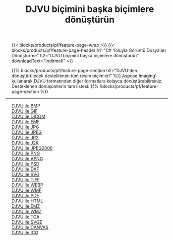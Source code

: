 ﻿---
title: DJVU biçimini başka biçimlere dönüştürün 
weight: 3920
url: /tr/net/conversion/from/djvu 
lang: tr
langdirlevel: 2
locales: zh-hans,ja,it,ru,de,es,fr,nl,id,lt,pl,pt,vi,tr,ko,zh-hant,ar,hi,th,sv,cs,uk,he
description: Aspose.Imaging'i kullanarak DJVU biçimini kolayca başka biçimlere dönüştürebilirsiniz
---

{{< blocks/products/pf/feature-page-wrap >}}
{{< blocks/products/pf/feature-page-header h1="C# Yoluyla Görüntü Dosyaları Dönüştürme" h2="DJVU biçimini başka biçimlere dönüştürün" downloadText="İndirmek" >}}


{{% blocks/products/pf/feature-page-section  h2="DJVU'den dönüştürülecek desteklenen tüm resim biçimleri" %}}
Aspose.Imaging'i kullanarak DJVU formatından diğer formatlara kolayca dönüştürebilirsiniz.
<br/>
Desteklenen dönüşümlerin tam listesi:
{{% /blocks/products/pf/feature-page-section %}}
<div class="container-fluid productfamilypage bg-gray">
    <div class="convertypes bg-gray agp-content section">
        <div class="container">
		<hr style="margin-left:-20px;"/>
		<div class="row other-converters">
		    <div class='col-md-2 other-converter remove-lp remove-rp'><a href="/imaging/tr/net/conversion/djvu-to-bmp" >DJVU ile BMP</a></div><div class='col-md-2 other-converter remove-lp remove-rp'><a href="/imaging/tr/net/conversion/djvu-to-gif" >DJVU ile GIF</a></div><div class='col-md-2 other-converter remove-lp remove-rp'><a href="/imaging/tr/net/conversion/djvu-to-dicom" >DJVU ile DICOM</a></div><div class='col-md-2 other-converter remove-lp remove-rp'><a href="/imaging/tr/net/conversion/djvu-to-emf" >DJVU ile EMF</a></div><div class='col-md-2 other-converter remove-lp remove-rp'><a href="/imaging/tr/net/conversion/djvu-to-jpg" >DJVU ile JPG</a></div><div class='col-md-2 other-converter remove-lp remove-rp'><a href="/imaging/tr/net/conversion/djvu-to-jpeg" >DJVU ile JPEG</a></div><div class='col-md-2 other-converter remove-lp remove-rp'><a href="/imaging/tr/net/conversion/djvu-to-jp2" >DJVU ile JP2</a></div><div class='col-md-2 other-converter remove-lp remove-rp'><a href="/imaging/tr/net/conversion/djvu-to-j2k" >DJVU ile J2K</a></div><div class='col-md-2 other-converter remove-lp remove-rp'><a href="/imaging/tr/net/conversion/djvu-to-jpeg2000" >DJVU ile JPEG2000</a></div><div class='col-md-2 other-converter remove-lp remove-rp'><a href="/imaging/tr/net/conversion/djvu-to-png" >DJVU ile PNG</a></div><div class='col-md-2 other-converter remove-lp remove-rp'><a href="/imaging/tr/net/conversion/djvu-to-apng" >DJVU ile APNG</a></div><div class='col-md-2 other-converter remove-lp remove-rp'><a href="/imaging/tr/net/conversion/djvu-to-psd" >DJVU ile PSD</a></div><div class='col-md-2 other-converter remove-lp remove-rp'><a href="/imaging/tr/net/conversion/djvu-to-dxf" >DJVU ile DXF</a></div><div class='col-md-2 other-converter remove-lp remove-rp'><a href="/imaging/tr/net/conversion/djvu-to-svg" >DJVU ile SVG</a></div><div class='col-md-2 other-converter remove-lp remove-rp'><a href="/imaging/tr/net/conversion/djvu-to-tiff" >DJVU ile TIFF</a></div><div class='col-md-2 other-converter remove-lp remove-rp'><a href="/imaging/tr/net/conversion/djvu-to-webp" >DJVU ile WEBP</a></div><div class='col-md-2 other-converter remove-lp remove-rp'><a href="/imaging/tr/net/conversion/djvu-to-wmf" >DJVU ile WMF</a></div><div class='col-md-2 other-converter remove-lp remove-rp'><a href="/imaging/tr/net/conversion/djvu-to-pdf" >DJVU ile PDF</a></div><div class='col-md-2 other-converter remove-lp remove-rp'><a href="/imaging/tr/net/conversion/djvu-to-html" >DJVU ile HTML</a></div><div class='col-md-2 other-converter remove-lp remove-rp'><a href="/imaging/tr/net/conversion/djvu-to-emz" >DJVU ile EMZ</a></div><div class='col-md-2 other-converter remove-lp remove-rp'><a href="/imaging/tr/net/conversion/djvu-to-wmz" >DJVU ile WMZ</a></div><div class='col-md-2 other-converter remove-lp remove-rp'><a href="/imaging/tr/net/conversion/djvu-to-tga" >DJVU ile TGA</a></div><div class='col-md-2 other-converter remove-lp remove-rp'><a href="/imaging/tr/net/conversion/djvu-to-svgz" >DJVU ile SVGZ</a></div><div class='col-md-2 other-converter remove-lp remove-rp'><a href="/imaging/tr/net/conversion/djvu-to-canvas" >DJVU ile CANVAS</a></div><div class='col-md-2 other-converter remove-lp remove-rp'><a href="/imaging/tr/net/conversion/djvu-to-ico" >DJVU ile ICO</a></div>
                </div>
        </div>
    </div>
</div>
<br/>

